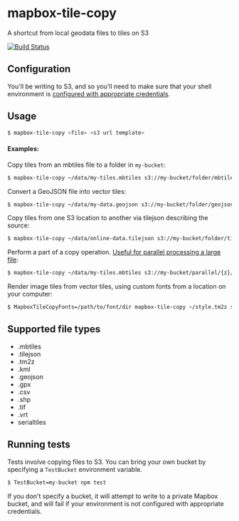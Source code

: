 # mapbox-tile-copy

A shortcut from local geodata files to tiles on S3

[![Build Status](https://travis-ci.org/mapbox/mapbox-tile-copy.svg?branch=master)](https://travis-ci.org/mapbox/mapbox-tile-copy)

## Configuration

You'll be writing to S3, and so you'll need to make sure that your shell environment is [configured with appropriate credentials](http://docs.aws.amazon.com/AWSJavaScriptSDK/guide/node-configuring.html).

## Usage

```sh
$ mapbox-tile-copy <file> <s3 url template>
```

#### Examples:

Copy tiles from an mbtiles file to a folder in `my-bucket`:
```sh
$ mapbox-tile-copy ~/data/my-tiles.mbtiles s3://my-bucket/folder/mbtiles/{z}/{x}/{y}
```

Convert a GeoJSON file into vector tiles:
```sh
$ mapbox-tile-copy ~/data/my-data.geojson s3://my-bucket/folder/geojson/{z}/{x}/{y}
```

Copy tiles from one S3 location to another via tilejson describing the source:
```sh
$ mapbox-tile-copy ~/data/online-data.tilejson s3://my-bucket/folder/tilejson/{z}/{x}/{y}
```

Perform a part of a copy operation. [Useful for parallel processing a large file](https://github.com/mapbox/tilelive.js#parallel-read-streams):
```sh
$ mapbox-tile-copy ~/data/my-tiles.mbtiles s3://my-bucket/parallel/{z}/{x}/{y} --part 2 --parts 12
```

Render image tiles from vector tiles, using custom fonts from a location on your computer:
```sh
$ MapboxTileCopyFonts=/path/to/font/dir mapbox-tile-copy ~/style.tm2z s3://my-bucket/pngs/{z}/{x}/{y}
```

## Supported file types

- .mbtiles
- .tilejson
- .tm2z
- .kml
- .geojson
- .gpx
- .csv
- .shp
- .tif
- .vrt
- serialtiles

## Running tests

Tests involve copying files to S3. You can bring your own bucket by specifying a `TestBucket` environment variable.
```sh
$ TestBucket=my-bucket npm test
```

If you don't specify a bucket, it will attempt to write to a private Mapbox bucket, and will fail if your environment is not configured with appropriate credentials.
